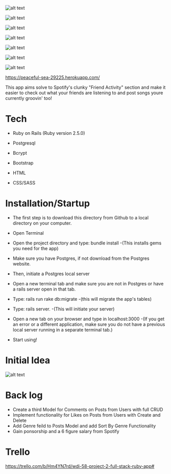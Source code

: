 ![alt text](https://i.imgur.com/PuF8jvJ.png)

![alt text](https://i.imgur.com/xBTQDhR.png)

![alt text](https://i.imgur.com/zRPabgY.png)

![alt text](https://i.imgur.com/rz320nF.png)

![alt text](https://i.imgur.com/P0WZoVz.png)

![alt text](https://i.imgur.com/SQIwnD7.png)

![alt text](https://i.imgur.com/dViltTV.png)



https://peaceful-sea-29225.herokuapp.com/

This app aims solve to Spotify's clunky "Friend Activity" section and make it easier to check out what your friends are listening to and post songs youre currently groovin' too!

# Tech

* Ruby on Rails (Ruby version 2.5.0)

* Postgresql

* Bcrypt

* Bootstrap

* HTML

* CSS/SASS
    
    
# Installation/Startup
    
* The first step is to download this directory from Github to a local directory on your computer.

* Open Terminal 

* Open the project directory and type: bundle install      -(This installs gems you need for the app)

* Make sure you have Postgres, if not download from the Postgres website. 

* Then, initiate a Postgres local server

* Open a new terminal tab and make sure you are not in Postgres or have a rails server open in that tab.

* Type: rails run rake db:migrate 
    -(this will migrate the app's tables)

* Type: rails server. 
    -(This will initiate your server)

* Open a new tab on your browser and type in localhost:3000
    -(If you get an error or a different application, make sure you do not have a previous local server running in a separate terminal tab.)

* Start using!

# Initial Idea

![alt text](https://i.imgur.com/ccm0WQJ.jpg)

# Back log

-  Create a third Model for Comments on Posts from Users with full CRUD
-  Implement functionality for Likes on Posts from Users with Create and Delete
-  Add Genre feild to Posts Model and add Sort By Genre Functionality
-  Gain ponsorship and a 6 figure salary from Spotify

# Trello

https://trello.com/b/Hm4YN7rd/wdi-58-project-2-full-stack-ruby-app#
